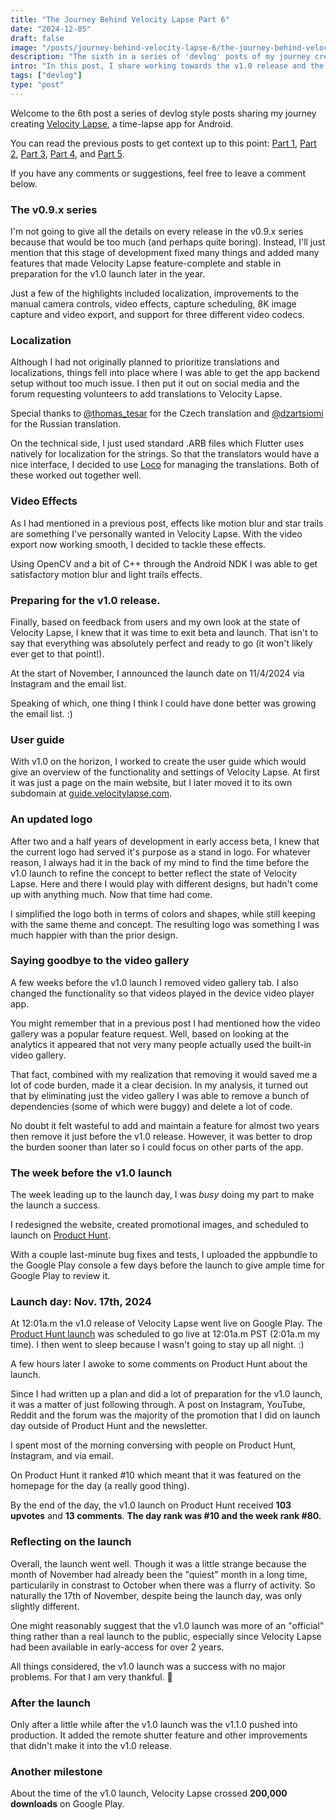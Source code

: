 ```yaml
---
title: "The Journey Behind Velocity Lapse Part 6"
date: "2024-12-05"
draft: false
image: "/posts/journey-behind-velocity-lapse-6/the-journey-behind-velocity-lapse-part-6-header.webp"
description: "The sixth in a series of 'devlog' posts of my journey creating Velocity Lapse, a time-lapse app for Android. In this post, I I share working towards the v1.0 release and the launch."
intro: "In this post, I share working towards the v1.0 release and the launch."
tags: ["devlog"]
type: "post"
---
```


Welcome to the 6th post a series of devlog style posts sharing my journey creating [Velocity Lapse](https://velocitylapse.com), a time-lapse app for Android. 

You can read the previous posts to get context up to this point: [Part 1](/posts/journey-behind-velocity-lapse-part-1/), [Part 2](/posts/journey-behind-velocity-lapse-part-2/), [Part 3](/posts/journey-behind-velocity-lapse-part-3/), [Part 4](/posts/journey-behind-velocity-lapse-part-4/), and [Part 5](/posts/journey-behind-velocity-lapse-part-5/).

If you have any comments or suggestions, feel free to leave a comment below.


### The v0.9.x series

I'm not going to give all the details on every release in the v0.9.x series because that would be too much (and perhaps quite boring). Instead, I'll just mention that this stage of development fixed many things and added many features that made Velocity Lapse feature-complete and stable in preparation for the v1.0 launch later in the year.

Just a few of the highlights included localization, improvements to the manual camera controls, video effects, capture scheduling, 8K image capture and video export, and support for three different video codecs.


### Localization 

Although I had not originally planned to prioritize translations and localizations, things fell into place where I was able to get the app backend setup without too much issue. I then put it out on social media and the forum requesting volunteers to add translations to Velocity Lapse.

Special thanks to [@thomas_tesar](https://www.instagram.com/thomas_tesar/) for the Czech translation and [@dzartsiomi](https://www.instagram.com/dzartsiomi/) for the Russian translation.

On the technical side, I just used standard .ARB files which Flutter uses natively for localization for the strings. So that the translators would have a nice interface, I decided to use [Loco](https://localise.biz) for managing the translations. Both of these worked out together well.


### Video Effects 

As I had mentioned in a previous post, effects like motion blur and star trails are something I've personally wanted in Velocity Lapse. With the video export now working smooth, I decided to tackle these effects.

Using OpenCV and a bit of C++ through the Android NDK I was able to get satisfactory motion blur and light trails effects.


### Preparing for the v1.0 release.

Finally, based on feedback from users and my own look at the state of Velocity Lapse, I knew that it was time to exit beta and launch. That isn't to say that everything was absolutely perfect and ready to go (it won't likely ever get to that point!). 

At the start of November, I announced the launch date on 11/4/2024 via Instagram and the email list. 

Speaking of which, one thing I think I could have done better was growing the email list. :)


### User guide 

With v1.0 on the horizon, I worked to create the user guide which would give an overview of the functionality and settings of Velocity Lapse. At first it was just a page on the main website, but I later moved it to its own subdomain at [guide.velocitylapse.com](https://guide.velocitylapse.com).


### An updated logo

After two and a half years of development in early access beta, I knew that the current logo had served it's purpose as a stand in logo. For whatever reason, I always had it in the back of my mind to find the time before the v1.0 launch to refine the concept to better reflect the state of Velocity Lapse. Here and there I would play with different designs, but hadn't come up with anything much. Now that time had come.

I simplified the logo both in terms of colors and shapes, while still keeping with the same theme and concept. The resulting logo was something I was much happier with than the prior design.


### Saying goodbye to the video gallery

A few weeks before the v1.0 launch I removed video gallery tab. I also changed the functionality so that videos played in the device video player app. 

You might remember that in a previous post I had mentioned how the video gallery was a popular feature request. Well, based on looking at the analytics it appeared that not very many people actually used the built-in video gallery. 

That fact, combined with my realization that removing it would saved me a lot of code burden, made it a clear decision. In my analysis, it turned out that by eliminating just the video gallery I was able to remove a bunch of dependencies (some of which were buggy) and delete a lot of code.

No doubt it felt wasteful to add and maintain a feature for almost two years then remove it just before the v1.0 release. However, it was better to drop the burden sooner than later so I could focus on other parts of the app.


### The week before the v1.0 launch

The week leading up to the launch day, I was *busy* doing my part to make the launch a success.

I redesigned the website, created promotional images, and scheduled to launch on [Product Hunt](https://www.producthunt.com/products/velocity-lapse).

With a couple last-minute bug fixes and tests, I uploaded the appbundle to the Google Play console a few days before the launch to give ample time for Google Play to review it.


### Launch day: Nov. 17th, 2024

At 12:01a.m the v1.0 release of Velocity Lapse went live on Google Play. The [Product Hunt launch](https://www.producthunt.com/posts/velocity-lapse) was scheduled to go live at 12:01a.m PST (2:01a.m my time). I then went to sleep because I wasn't going to stay up all night. :)

A few hours later I awoke to some comments on Product Hunt about the launch. 

Since I had written up a plan and did a lot of preparation for the v1.0 launch, it was a matter of just following through. A post on Instagram, YouTube, Reddit and the forum was the majority of the promotion that I did on launch day outside of Product Hunt and the newsletter.

I spent most of the morning conversing with people on Product Hunt, Instagram, and via email. 

On Product Hunt it ranked #10 which meant that it was featured on the homepage for the day (a really good thing).

By the end of the day, the v1.0 launch on Product Hunt received **103 upvotes** and **13 comments**. **The day rank was #10 and the week rank #80.**

### Reflecting on the launch

Overall, the launch went well. Though it was a little strange because the month of November had already been the "quiest" month in a long time, particularily in constrast to October when there was a flurry of activity. So naturally the 17th of November, despite being the launch day, was only slightly different.

One might reasonably suggest that the v1.0 launch was more of an "official" thing rather than a real launch to the public, especially since Velocity Lapse had been available in early-access for over 2 years. 

All things considered, the v1.0 launch was a success with no major problems. For that I am very thankful. 🎉 


### After the launch

Only after a little while after the v1.0 launch was the v1.1.0 pushed into production. It added the remote shutter feature and other improvements that didn't make it into the v1.0 release.


### Another milestone

About the time of the v1.0 launch, Velocity Lapse crossed **200,000 downloads** on Google Play.